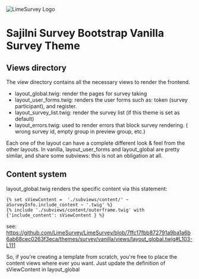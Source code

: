 ![LimeSurvey Logo](https://www.limesurvey.org/images/logos/logo_main.png)
# Sajilni Survey Bootstrap Vanilla Survey Theme

## Views directory
The view directory contains all the necessary views to render the frontend.

* layout_global.twig: render the pages for survey taking
* layout_user_forms.twig: renders the user forms such as: token (survey participant), and register.
* layout_survey_list.twig: render the survey list (if this theme is set as default)
* layout_errors.twig: used to render errors that block survey rendering. ( wrong survey id, empty group in preview group, etc.)


Each one of the layout can have a complete different look & feel from the other layouts.
In vanilla, layout_user_forms and layout_global are pretty similar, and share some subviews: this is not an obligation at all.

## Content system
layout_global.twig renders the specific content via this statement:
```
{% set sViewContent =  './subviews/content/' ~ aSurveyInfo.include_content ~ '.twig' %}
{% include './subviews/content/outerframe.twig' with {'include_content': sViewContent } %}
```

see: https://github.com/LimeSurvey/LimeSurvey/blob/7ffc17fbb872791a9ba1a6b6ab68cec0263f3eca/themes/survey/vanilla/views/layout_global.twig#L103-L111

So, if you're creating a template from scratch, you're free to place the content views where ever you want. Just update the definition of sViewContent in layout_global
